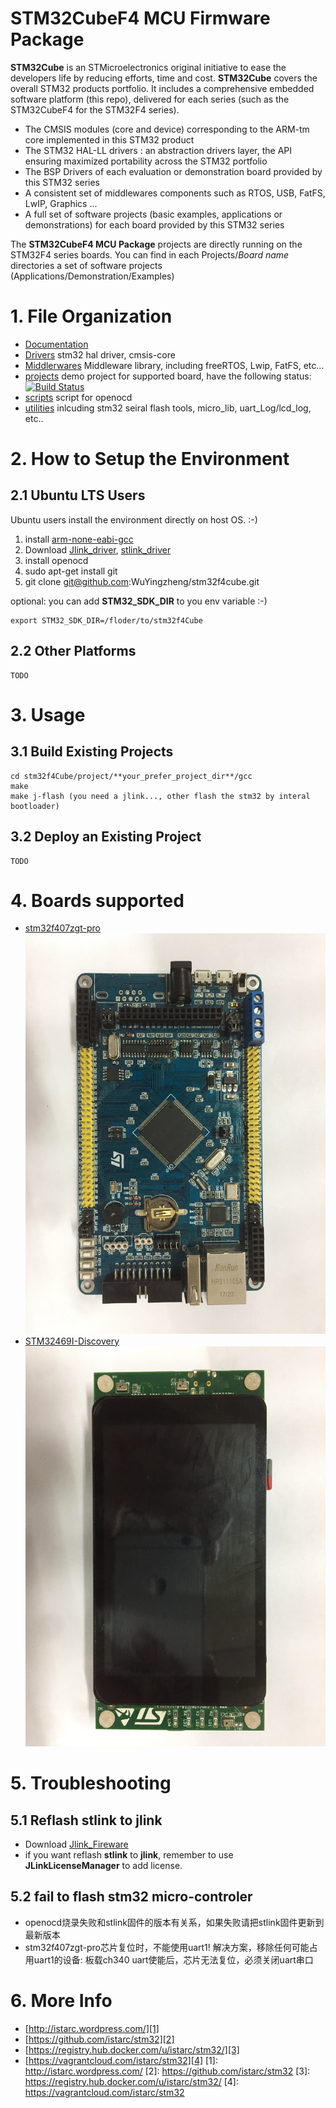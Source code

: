 # STM32CubeF4 MCU Firmware Package
**STM32Cube** is an STMicroelectronics original initiative to ease the developers life by reducing efforts, time and cost.
**STM32Cube** covers the overall STM32 products portfolio. It includes a comprehensive embedded software platform (this repo), delivered for each series (such as the STM32CubeF4 for the STM32F4 series).
   * The CMSIS modules (core and device) corresponding to the ARM-tm core implemented in this STM32 product
   * The STM32 HAL-LL drivers : an abstraction drivers layer, the API ensuring maximized portability across the STM32 portfolio 
   * The BSP Drivers of each evaluation or demonstration board provided by this STM32 series 
   * A consistent set of middlewares components such as RTOS, USB, FatFS, LwIP, Graphics ...
   * A full set of software projects (basic examples, applications or demonstrations) for each board provided by this STM32 series
   
The **STM32CubeF4 MCU Package** projects are directly running on the STM32F4 series boards. You can find in each Projects/*Board name* directories a set of software projects (Applications/Demonstration/Examples) 

# 1. File Organization
- [Documentation](https://github.com/WuYingzheng/stm32f4cube/tree/master/Documentation) 
- [Drivers](https://github.com/WuYingzheng/stm32f4cube/tree/master/Drivers) stm32 hal driver, cmsis-core
- [Middlerwares](https://github.com/WuYingzheng/stm32f4cube/tree/master/Middlewares) Middleware library, including freeRTOS, Lwip, FatFS, etc...
- [projects](https://github.com/WuYingzheng/stm32f4cube/tree/master/projects) demo project for supported board, have the following status: [![Build Status](https://travis-ci.org/istarc/stm32.svg?branch=master)](https://travis-ci.org/istarc/stm32)
- [scripts](https://github.com/WuYingzheng/stm32f4cube/tree/master/scripts) script for openocd
- [utilities](https://github.com/WuYingzheng/stm32f4cube/tree/master/utilities) inlcuding stm32 seiral flash tools, micro_lib, uart_Log/lcd_log, etc.. 

# 2. How to Setup the Environment
## 2.1 Ubuntu LTS Users
Ubuntu users install the environment directly on host OS. :-)

 1. install [arm-none-eabi-gcc](https://developer.arm.com/tools-and-software/open-source-software/developer-tools/gnu-toolchain/gnu-rm)
 2. Download [Jlink_driver](https://www.segger.com/downloads/jlink/), [stlink_driver](https://github.com/texane/stlink)
 3. install openocd
 4. sudo apt-get install git
 5. git clone git@github.com:WuYingzheng/stm32f4cube.git
    
optional: you can add **STM32_SDK_DIR** to you env variable :-)
   
    export STM32_SDK_DIR=/floder/to/stm32f4Cube 

## 2.2 Other Platforms

    TODO

# 3. Usage
## 3.1 Build Existing Projects

    cd stm32f4Cube/project/**your_prefer_project_dir**/gcc
    make
    make j-flash (you need a jlink..., other flash the stm32 by interal bootloader)

## 3.2 Deploy an Existing Project

    TODO
    

# 4. Boards supported
  * [stm32f407zgt-pro](https://item.taobao.com/item.htm?spm=a230r.1.14.239.15b63b01Nxgf0Q&id=565644828969&ns=1&abbucket=6#detail)
  ![stm32f407zgt-pro](https://github.com/WuYingzheng/stm32f4cube/blob/master/Documentation/pictures/stmf407zgt-pro1.jpg)
  * [STM32469I-Discovery](https://www.st.com/content/st_com/en/products/evaluation-tools/product-evaluation-tools/mcu-eval-tools/stm32-mcu-eval-tools/stm32-mcu-discovery-kits/32f469idiscovery.html)
  ![STM32469I-Discovery](https://github.com/WuYingzheng/stm32f4cube/blob/master/Documentation/pictures/stm32f469-discovery1.jpg)
	
# 5. Troubleshooting
## 5.1 Reflash stlink to jlink
 * Download [Jlink_Fireware](https://www.segger.com/downloads/jlink/)
 * if you want reflash **stlink** to **jlink**, remember to use **JLinkLicenseManager** to add license.
## 5.2 fail to flash stm32 micro-controler
 * openocd烧录失败和stlink固件的版本有关系，如果失败请把stlink固件更新到最新版本
 * stm32f407zgt-pro芯片复位时，不能使用uart1! 解决方案，移除任何可能占用uart1的设备:
   板载ch340 uart使能后，芯片无法复位，必须关闭uart串口

# 6. More Info
 - [http://istarc.wordpress.com/][1]
 - [https://github.com/istarc/stm32][2]
 - [https://registry.hub.docker.com/u/istarc/stm32/][3]
 - [https://vagrantcloud.com/istarc/stm32][4]
  [1]: http://istarc.wordpress.com/
  [2]: https://github.com/istarc/stm32
  [3]: https://registry.hub.docker.com/u/istarc/stm32/
  [4]: https://vagrantcloud.com/istarc/stm32
